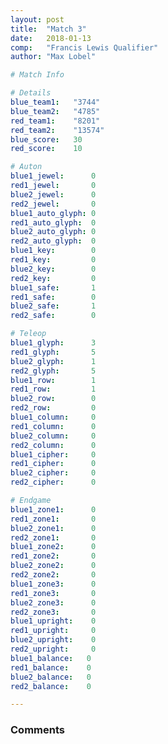 ```yaml
---
layout: post
title:  "Match 3"
date:   2018-01-13
comp:   "Francis Lewis Qualifier"
author: "Max Lobel"

# Match Info

# Details
blue_team1:   "3744"
blue_team2:   "4785"
red_team1:    "8201"
red_team2:    "13574"
blue_score:   30
red_score:    10

# Auton
blue1_jewel:      0
red1_jewel:       0
blue2_jewel:      0
red2_jewel:       0
blue1_auto_glyph: 0
red1_auto_glyph:  0
blue2_auto_glyph: 0
red2_auto_glyph:  0
blue1_key:        0
red1_key:         0
blue2_key:        0
red2_key:         0
blue1_safe:       1
red1_safe:        0
blue2_safe:       1
red2_safe:        0

# Teleop
blue1_glyph:      3
red1_glyph:       5
blue2_glyph:      1
red2_glyph:       5
blue1_row:        1
red1_row:         1
blue2_row:        0
red2_row:         0
blue1_column:     0
red1_column:      0
blue2_column:     0
red2_column:      0
blue1_cipher:     0
red1_cipher:      0
blue2_cipher:     0
red2_cipher:      0

# Endgame
blue1_zone1:      0
red1_zone1:       0
blue2_zone1:      0
red2_zone1:       0
blue1_zone2:      0
red1_zone2:       0
blue2_zone2:      0
red2_zone2:       0
blue1_zone3:      0
red1_zone3:       0
blue2_zone3:      0
red2_zone3:       0
blue1_upright:    0
red1_upright:     0
blue2_upright:    0
red2_upright:     0
blue1_balance:   0
red1_balance:    0
blue2_balance:   0
red2_balance:    0

---
```


### Comments
